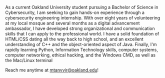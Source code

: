 As a current Oakland University student pursuing a Bachelor of Science in Cybersecurity, I am seeking to gain hands-on experience through a cybersecurity engineering internship. With over eight years of volunteering at my local mosque and several months as a digital advancement ambassador, I have developed strong organizational and communication skills that I can apply to the professional world. I have a solid foundation of HTML/CSS dating all the way back to high school, and an excellent understanding of C++ and the object-oriented aspect of Java. Finally, I'm rapidly learning Python, Information Technology skills, computer systems, computer networking, ethical hacking, and the Windows CMD, as well as the Mac/Linux terminal

Reach me anytime at mtanvvir@oakland.edu!
